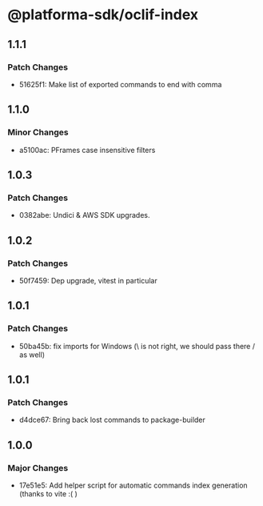 # @platforma-sdk/oclif-index

## 1.1.1

### Patch Changes

- 51625f1: Make list of exported commands to end with comma

## 1.1.0

### Minor Changes

- a5100ac: PFrames case insensitive filters

## 1.0.3

### Patch Changes

- 0382abe: Undici & AWS SDK upgrades.

## 1.0.2

### Patch Changes

- 50f7459: Dep upgrade, vitest in particular

## 1.0.1

### Patch Changes

- 50ba45b: fix imports for Windows (\ is not right, we should pass there / as well)

## 1.0.1

### Patch Changes

- d4dce67: Bring back lost commands to package-builder

## 1.0.0

### Major Changes

- 17e51e5: Add helper script for automatic commands index generation (thanks to vite :( )
